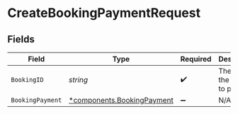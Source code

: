 # CreateBookingPaymentRequest


## Fields

| Field                                                                   | Type                                                                    | Required                                                                | Description                                                             |
| ----------------------------------------------------------------------- | ----------------------------------------------------------------------- | ----------------------------------------------------------------------- | ----------------------------------------------------------------------- |
| `BookingID`                                                             | *string*                                                                | :heavy_check_mark:                                                      | The ID of the booking to pay for.                                       |
| `BookingPayment`                                                        | [*components.BookingPayment](../../models/components/bookingpayment.md) | :heavy_minus_sign:                                                      | N/A                                                                     |